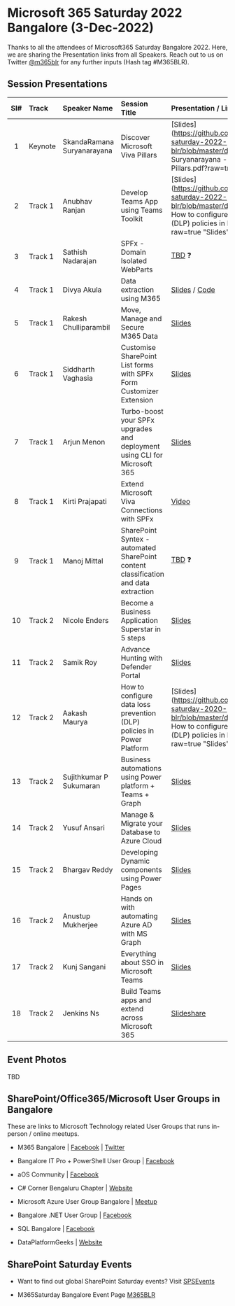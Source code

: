 # Microsoft 365 Saturday 2022 Bangalore (3-Dec-2022)

Thanks to all the attendees of Microsoft365 Saturday Bangalore 2022.  Here, we are sharing the Presentation links from all Speakers. Reach out to us on Twitter [@m365blr](https://twitter.com/m365blr "Microsoft365 Bangalore") for any further inputs (Hash tag #M365BLR).

## Session Presentations

| Sl# | Track | Speaker Name | Session Title | Presentation / Links |
|:---:|:------|:-----------|:---------|:------------|
| 1  | Keynote | SkandaRamana Suryanarayana | Discover Microsoft Viva Pillars | [Slides](https://github.com/mstechcomin/m365-saturday-2022-blr/blob/master/docs/SkandaRamana Suryanarayana - Discover Microsoft Viva Pillars.pdf?raw=true "Slides")  |
| 2  | Track 1 | Anubhav Ranjan | Develop Teams App using Teams Toolkit | [Slides](https://github.com/mstechcomin/m365-saturday-2022-blr/blob/master/docs/Aakash Maurya - How to configure data loss prevention (DLP) policies in Power Platform.pdf?raw=true "Slides") |
| 3  | Track 1 | Sathish Nadarajan | SPFx - Domain Isolated WebParts | [TBD](https://github.com/mstechcomin "TBD") :question: |
| 4  | Track 1 | Divya Akula | Data extraction using M365 | [Slides](https://github.com/mstechcomin/m365-saturday-2020-blr/blob/master/docs/Webhooks-in-Microsoft-Teams_Kirti-Prajapati_M365BLR2020.pdf?raw=true "Slides") / [Code](https://github.com/mstechcomin/m365-saturday-2020-blr/blob/main/code/OutgoingWHSample.zip?raw=true "Code") |
| 5  | Track 1 | Rakesh Chulliparambil | Move, Manage and Secure M365 Data | [Slides](https://github.com/mstechcomin/m365-saturday-2020-blr/blob/master/docs/Take-back-your-time-Let-AI-do-the-work-for-you_Eldert-Grootenboer_M365BLR2020.pptx?raw=true "Slides") |
| 6  | Track 1 | Siddharth Vaghasia | Customise SharePoint List forms with SPFx Form Customizer Extension | [Slides](https://github.com/mstechcomin/m365-saturday-2020-blr/blob/master/docs/Design-a-chatbot-with-Power-Virtual-Agents-No-more-development_Ram-Prasad-Meenavalli_M365BLR2020.pdf?raw=true "Slides") |
| 7  | Track 1 | Arjun Menon | Turbo-boost your SPFx upgrades and deployment using CLI for Microsoft 365 | [Slides](https://github.com/mstechcomin/m365-saturday-2020-blr/blob/master/docs/Adaptive-Cards-+-SharePoint-Lists-+-PowerAutomate-+-PowerApps-=-On-Boarding-Process_Alaa-Bitar_M365BLR2020.pdf?raw=true "Slides") |
| 8  | Track 1 | Kirti Prajapati | Extend Microsoft Viva Connections with SPFx | [Video](https://www.youtube.com/watch?v=ZpE6QbZRPUw "Manoj's YouTube") |
| 9  | Track 1 | Manoj Mittal | SharePoint Syntex - automated SharePoint content classification and data extraction | [TBD](https://github.com/mstechcomin "TBD") :question: |
| 10 | Track 2 | Nicole Enders | Become a Business Application Superstar in 5 steps | [Slides](https://github.com/mstechcomin/m365-saturday-2020-blr/blob/master/docs/Become-a-Business-Application-Superstar-in-5-steps_Nicole-Enders_M365BLR2020.pdf?raw=true "Slides") |
| 11 | Track 2 | Samik Roy | Advance Hunting with Defender Portal | [Slides](https://github.com/mstechcomin/m365-saturday-2020-blr/blob/master/docs/Introduction-to-Microsoft-Dataverse-for-Teams_Nanddeep-Nachan-and-Smita-Nachan_M365BLR2020.pdf?raw=true "Slides") |
| 12 | Track 2 | Aakash Maurya | How to configure data loss prevention (DLP) policies in Power Platform | [Slides](https://github.com/mstechcomin/m365-saturday-2020-blr/blob/master/docs/Aakash Maurya - How to configure data loss prevention (DLP) policies in Power Platform.pdf?raw=true "Slides") |
| 13 | Track 2 | Sujithkumar P Sukumaran | Business automations using Power platform + Teams + Graph | [Slides](https://www.slideshare.net/ramana16/the-rules-of-migration "Ramana's Personal Slideshare") |
| 14 | Track 2 | Yusuf Ansari | Manage & Migrate your Database to Azure Cloud | [Slides](https://about-powershell.visualstudio.com/_git/Microsoft-365 "Chen's Personal Blog") |
| 15 | Track 2 | Bhargav Reddy | Developing Dynamic components using Power Pages | [Slides](https://mvphb-my.sharepoint.com/:p:/g/personal/hans_brender_hbsoft_de/EeiORGm4tydHgp_QBxobphsBisHDavZOqC4qMNrlzLIROg?e=I7Lx43 "Hans' Personal OneDrive") |
| 16 | Track 2 | Anustup Mukherjee | Hands on with automating Azure AD with MS Graph | [Slides](https://github.com/mstechcomin/m365-saturday-2020-blr/blob/master/docs/Approvals-in-Microsoft-Teams_Marcin-Siewnicki_M365BLR2020.pdf?raw=true "Slides") |
| 17 | Track 2 | Kunj Sangani | Everything about SSO in Microsoft Teams | [Slides](https://github.com/mstechcomin/m365-saturday-2020-blr/blob/master/docs/Microsoft-Search-the-what-the-why-and-the-how_Kevin-McDonnell_M365BLR2020.pdf?raw=true "Slides") |
| 18 | Track 2 | Jenkins Ns | Build Teams apps and extend across Microsoft 365 | [Slideshare](https://www.slideshare.net/techChirag/understanding-security-and-compliance-in-microsoft-teams-m365-saturday-bangalore-2020 "Chirag's Personal Slideshare ") |


## Event Photos
TBD 

## SharePoint/Office365/Microsoft User Groups in Bangalore
These are links to Microsoft Technology related User Groups that runs in-person / online meetups.
* M365 Bangalore | [Facebook](https://www.facebook.com/groups/m365blr/ "Facebook") | [Twitter](https://twitter.com/m365blr "Twitter")

* Bangalore IT Pro + PowerShell User Group | [Facebook](https://www.facebook.com/groups/psbug/ "Facebook")

* aOS Community | [Facebook](https://www.facebook.com/aosComm/ "Facebook")

* C# Corner Bengaluru Chapter | [Website](https://www.c-sharpcorner.com/chapters/bengaluru-chapter "C# Corner Bengaluru Chapter")

* Microsoft Azure User Group Bangalore | [Meetup](https://www.meetup.com/Microsoft-Azure-Bangalore/  "Meetup")

* Bangalore .NET User Group | [Facebook](https://www.facebook.com/groups/BDotNet/  "Facebook")

* SQL Bangalore | [Facebook](https://www.facebook.com/groups/SQLBangalore/   "Facebook")

* DataPlatformGeeks | [Website](http://www.dataplatformgeeks.com/ "Website")

## SharePoint Saturday Events

* Want to find out global SharePoint Saturday events? Visit [SPSEvents](http://www.spsevents.org/ "SharePoint Saturdays Home Page")

* M365Saturday Bangalore Event Page [M365BLR](https://www.spsevents.org/event/bangaloresps2020/ "M365BLR 12-Dec-2020")
